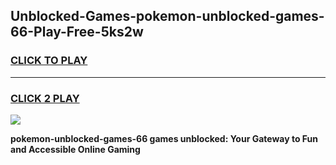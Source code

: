 
## Unblocked-Games-pokemon-unblocked-games-66-Play-Free-5ks2w
<h3>
<a href="https://premium76.site?title=pokemon-unblocked-games-66&ref=18A">CLICK TO PLAY</a></h3>
<hr>

<h3>
<a href="https://premium76.site?title=pokemon-unblocked-games-66&ref=18A">CLICK 2 PLAY</a>
  
</h3>

<a href="https://premium76.site?title=pokemon-unblocked-games-66&ref=18A"><img src="https://clearcache.store/games.png"></a>


**pokemon-unblocked-games-66 games unblocked: Your Gateway to Fun and Accessible Online Gaming**
